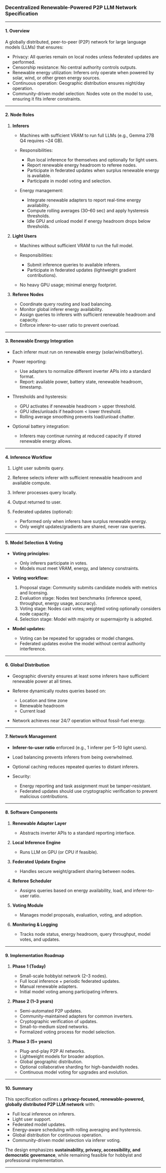 ### Decentralized Renewable-Powered P2P LLM Network Specification

---

#### **1. Overview**

A globally distributed, peer-to-peer (P2P) network for large language models (LLMs) that ensures:

* Privacy: All queries remain on local nodes unless federated updates are performed.
* Censorship resistance: No central authority controls outputs.
* Renewable energy utilization: Inferers only operate when powered by solar, wind, or other green energy sources.
* Continuous operation: Geographic distribution ensures night/day operation.
* Community-driven model selection: Nodes vote on the model to use, ensuring it fits inferer constraints.

---

#### **2. Node Roles**

1. **Inferers**

   * Machines with sufficient VRAM to run full LLMs (e.g., Gemma 27B Q4 requires \~24 GB).
   * Responsibilities:

     * Run local inference for themselves and optionally for light users.
     * Report renewable energy headroom to referee nodes.
     * Participate in federated updates when surplus renewable energy is available.
     * Participate in model voting and selection.
   * Energy management:

     * Integrate renewable adapters to report real-time energy availability.
     * Compute rolling averages (30–60 sec) and apply hysteresis thresholds.
     * Idle GPU and unload model if energy headroom drops below thresholds.

2. **Light Users**

   * Machines without sufficient VRAM to run the full model.
   * Responsibilities:

     * Submit inference queries to available inferers.
     * Participate in federated updates (lightweight gradient contributions).
   * No heavy GPU usage; minimal energy footprint.

3. **Referee Nodes**

   * Coordinate query routing and load balancing.
   * Monitor global inferer energy availability.
   * Assign queries to inferers with sufficient renewable headroom and capacity.
   * Enforce inferer-to-user ratio to prevent overload.

---

#### **3. Renewable Energy Integration**

* Each inferer must run on renewable energy (solar/wind/battery).

* Power reporting:

  * Use adapters to normalize different inverter APIs into a standard format.
  * Report: available power, battery state, renewable headroom, timestamp.

* Thresholds and hysteresis:

  * GPU activates if renewable headroom > upper threshold.
  * GPU idles/unloads if headroom < lower threshold.
  * Rolling average smoothing prevents load/unload chatter.

* Optional battery integration:

  * Inferers may continue running at reduced capacity if stored renewable energy allows.

---

#### **4. Inference Workflow**

1. Light user submits query.
2. Referee selects inferer with sufficient renewable headroom and available compute.
3. Inferer processes query locally.
4. Output returned to user.
5. Federated updates (optional):

   * Performed only when inferers have surplus renewable energy.
   * Only weight updates/gradients are shared, never raw queries.

---

#### **5. Model Selection & Voting**

* **Voting principles:**

  * Only inferers participate in votes.
  * Models must meet VRAM, energy, and latency constraints.
* **Voting workflow:**

  1. Proposal stage: Community submits candidate models with metrics and licensing.
  2. Evaluation stage: Nodes test benchmarks (inference speed, throughput, energy usage, accuracy).
  3. Voting stage: Nodes cast votes; weighted voting optionally considers node capacity.
  4. Selection stage: Model with majority or supermajority is adopted.
* **Model updates:**

  * Voting can be repeated for upgrades or model changes.
  * Federated updates evolve the model without central authority interference.

---

#### **6. Global Distribution**

* Geographic diversity ensures at least some inferers have sufficient renewable power at all times.
* Referee dynamically routes queries based on:

  * Location and time zone
  * Renewable headroom
  * Current load
* Network achieves near 24/7 operation without fossil-fuel energy.

---

#### **7. Network Management**

* **Inferer-to-user ratio** enforced (e.g., 1 inferer per 5–10 light users).
* Load balancing prevents inferers from being overwhelmed.
* Optional caching reduces repeated queries to distant inferers.
* Security:

  * Energy reporting and task assignment must be tamper-resistant.
  * Federated updates should use cryptographic verification to prevent malicious contributions.

---

#### **8. Software Components**

1. **Renewable Adapter Layer**

   * Abstracts inverter APIs to a standard reporting interface.
2. **Local Inference Engine**

   * Runs LLM on GPU (or CPU if feasible).
3. **Federated Update Engine**

   * Handles secure weight/gradient sharing between nodes.
4. **Referee Scheduler**

   * Assigns queries based on energy availability, load, and inferer-to-user ratio.
5. **Voting Module**

   * Manages model proposals, evaluation, voting, and adoption.
6. **Monitoring & Logging**

   * Tracks node status, energy headroom, query throughput, model votes, and updates.

---

#### **9. Implementation Roadmap**

1. **Phase 1 (Today)**

   * Small-scale hobbyist network (2–3 nodes).
   * Full local inference + periodic federated updates.
   * Manual renewable adapters.
   * Initial model voting among participating inferers.

2. **Phase 2 (1–3 years)**

   * Semi-automated P2P updates.
   * Community-maintained adapters for common inverters.
   * Cryptographic verification of updates.
   * Small-to-medium sized networks.
   * Formalized voting process for model selection.

3. **Phase 3 (5+ years)**

   * Plug-and-play P2P AI networks.
   * Lightweight models for broader adoption.
   * Global geographic distribution.
   * Optional collaborative sharding for high-bandwidth nodes.
   * Continuous model voting for upgrades and evolution.

---

#### **10. Summary**

This specification outlines a **privacy-focused, renewable-powered, globally distributed P2P LLM network** with:

* Full local inference on inferers.
* Light user support.
* Federated model updates.
* Energy-aware scheduling with rolling averaging and hysteresis.
* Global distribution for continuous operation.
* Community-driven model selection via inferer voting.

The design emphasizes **sustainability, privacy, accessibility, and democratic governance**, while remaining feasible for hobbyist and professional implementation.

---
